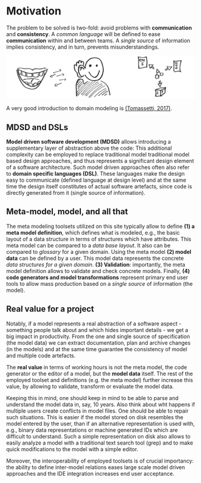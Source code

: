# Motivation

The problem to be solved is two-fold: avoid problems with
__communication__ and __consistency__.
A _common language_ will be defined to ease __communication__ within and
between teams. A _single source_ of information implies consistency, and in
turn, prevents misunderstandings.

![communication and consistency](images/communication_and_consistency.png)

A very good introduction to domain modeling is
[(Tomassetti, 2017)](references.md#tomassetti2017).

## MDSD and DSLs

__Model driven software development (MDSD)__ allows
introducing a supplementary layer of
abstraction above the code: This additional complexity can be employed to
replace traditional model traditional model based design approaches, and
thus represents a significant design element of a software architecture.
Such model driven approaches often also refer to
__domain specific languages (DSL)__.
These languages make the design easy to communicate (defined language at
design level) and at the same time the design itself constitutes of actual
software artefacts, since code is directly generated from it (single
source of information).


## Meta-model, model, and all that

The meta modeling toolsets utilized on this site typically allow to define
__(1) a meta model definition__, which defines what is modeled, e.g.,
the basic layout of a data structure in terms of structures which have
attributes. This meta model can be compared to a _data base layout_.
It also can be compared to _glossary_ for a given domain.
Using the meta model __(2) model data__ can be defined by a user.
This model data represents the concrete _data structures for a given domain_.
__(3) Validation__: importantly, the meta model definition allows to validate
and check concrete models. Finally, __(4) code generators and
model transformations__ represent primary end user tools to allow mass
production based on a _single source_ of information (the model).


## Real value for a project

Notably, if a model represents a real abstraction of a software
aspect - something people talk about and which hides important
details - we get a big impact in productivity. From the one and
single source of specification (the model data) we can extract
documentation, plan and archive changes (in the models) and at
the same time guarantee the consistency of model and multiple code artefacts.

The __real value__ in terms of working hours is not the meta model, the code
generator or the editor of a model, but the __model data__ itself. The
rest of the employed toolset and definitions (e.g. the meta model) further
increase this value, by allowing to validate, transform or
evaluate the model data.

Keeping this in mind, one should keep in  mind to be able to parse and
understand the model data in, say, 10 years. Also think about wht happens if
multiple users create conflicts in model files. One should be able to repair
such situations. This is easier if the model stored on disk resembles the
model entered by the user, than if an alternative representation is used
with, e.g., binary data representations or machine generated IDs which are
difficult to understand. Such a simple representation on disk also allows to
easily analyze a model with a traditional text search tool (grep) and to
make quick modifications to the model with a simple editor.

Moreover, the interoperability of employed toolsets is of crucial importancy:
the ability to define inter-model relations eases large scale model
driven approaches and the IDE integration increases end user acceptance.

